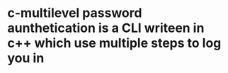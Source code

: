 # c-multilevel  password aunthetication is a CLI writeen in c++ which use multiple steps to log you in 
